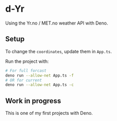 # d-Yr

Using the Yr.no / MET.no weather API with Deno.

## Setup

To change the `coordinates`, update them in `App.ts`.

Run the project with:
```sh
# For full forcast
deno run --allow-net App.ts -f 
# OR for current
deno run --allow-net App.ts -c
```

## Work in progress

This is one of my first projects with Deno.
